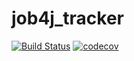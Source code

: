 # job4j_tracker

[![Build Status](https://travis-ci.com/SemykinRU/job4j_tracker.svg?branch=master)](https://travis-ci.com/SemykinRU/job4j_tracker)
[![codecov](https://codecov.io/gh/SemykinRU/job4j_tracker/branch/master/graph/badge.svg?token=PF0KGX6Q0J)](https://codecov.io/gh/SemykinRU/job4j_tracker)